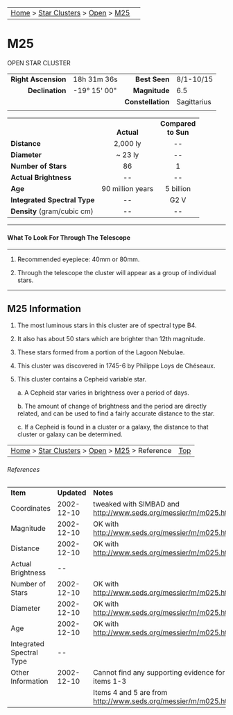 |    |    |
|:---|---:|
|[Home](/notes/#object-notes) > [Star Clusters](/notes/#star-clusters) > [Open](!open_cluster_info) > [M25](m25)|  |

# M25
OPEN STAR CLUSTER

|   |   |   |   |
|--:|:--|--:|:--|
|**Right Ascension**|18h 31m 36s|**Best Seen**|8/1-10/15|
|**Declination**|-19&deg; 15' 00"|**Magnitude**|6.5|
|   |   |**Constellation**|Sagittarius|
|   |   |   |   |

|   |   |   |
|---|:---:|:---:|
|   | <br/>**Actual**| **Compared<br/>to Sun** |
|**Distance** | 2,000 ly | -- |
|**Diameter** | ~ 23 ly | -- |
|**Number of Stars**| 86 | 1 |
|**Actual Brightness**| -- | -- |
|**Age** | 90 million years | 5 billion |
|**Integrated Spectral Type** | -- | G2 V |
|**Density** (gram/cubic cm) | -- | -- |

---
#### What To Look For Through The Telescope
---

1.	Recommended eyepiece: 40mm or 80mm.

2.	Through the telescope the cluster will appear as a group of individual stars.

---
## M25 Information

1.	The most luminous stars in this cluster are of spectral type B4.
   
1.	It also has about 50 stars which are brighter than 12th magnitude.
   
1.	These stars formed from a portion of the Lagoon Nebulae.

1.	This cluster was discovered in 1745-6 by Philippe Loys de Chéseaux.

1.	This cluster contains a Cepheid variable star.  

    a.	A Cepheid star varies in brightness over a period of days.

 
    b.	The amount of change of brightness and the period are directly related, and can be used to find a fairly accurate distance to the star.

    c.	If a Cepheid is found in a cluster or a galaxy, the distance to that cluster or galaxy can be determined.


|    |    |
|:---|---:|
|[Home](/notes/#object-notes) > [Star Clusters](/notes/#star-clusters) > [Open](!open_cluster_info) > [M25](#m25) > Reference | [Top](#m25) |

###### References

|   |   |   |
|---|---|---|
|**Item**|**Updated**|**Notes**|
|Coordinates|2002-12-10|tweaked with SIMBAD and <http://www.seds.org/messier/m/m025.html>|
|Magnitude|2002-12-10|OK with <http://www.seds.org/messier/m/m025.html>|
|Distance|2002-12-10|OK with <http://www.seds.org/messier/m/m025.html>|
|Actual Brightness| -- |  |
|Number of Stars|2002-12-10|OK with <http://www.seds.org/messier/m/m025.html>|
|Diameter|2002-12-10|OK with <http://www.seds.org/messier/m/m025.html>|
|Age|2002-12-10|OK with <http://www.seds.org/messier/m/m025.html>|
|Integrated Spectral Type| -- |  |
|Other Information|2002-12-10|Cannot find any supporting evidence for items 1-3|
|  |  |Items 4 and 5 are from <http://www.seds.org/messier/m/m025.html>|
